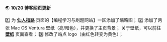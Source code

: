 🌏 **10/20 博客网页更新**

1️⃣ 为 **[仙人指路](/links)** 页面的【编程学习与刷题网站】一区添加了缩略图；
2️⃣ 添加了两张 Mac OS Ventura 壁纸（亮/暗色），并更换了主页背景；
   关于壁纸，可以前往 **[壁纸](/masonry)** 页面查看；
3️⃣ 修改了站点 logo（由红色转变为黄色）；